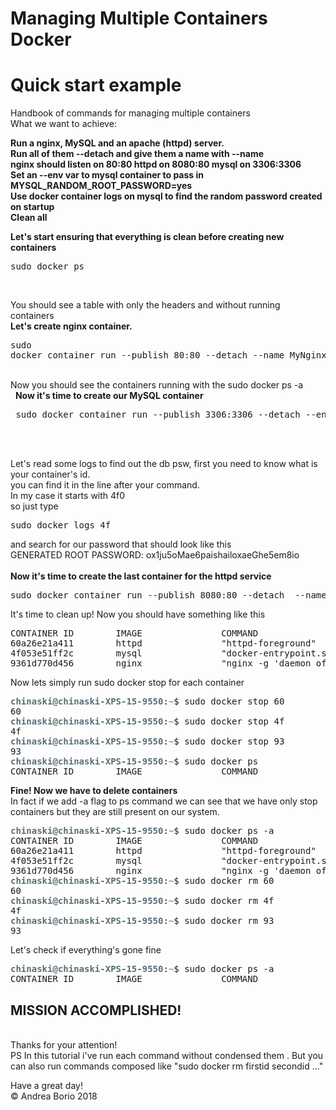 # Managing Multiple Containers Docker
# Quick start example
Handbook of commands for managing multiple containers <br/>
What we want to achieve:<br/>

<b>
  
 Run a nginx, MySQL and an apache (httpd) server. <br/>
 Run all of them  --detach and give them a name with --name <br/>
 nginx should listen on 80:80 httpd on 8080:80 mysql on 3306:3306 <br/>
 Set an --env var to mysql container to pass in MYSQL_RANDOM_ROOT_PASSWORD=yes <br/>
 Use docker container logs on mysql to find the random password created on startup <br/>
 Clean all <br/>
</b>

 <b>Let's start ensuring that everything is clean before creating new containers </b> <br/>
   <pre>sudo docker ps
</pre><br/>
You should see a table   with only the headers and without running containers <br/>
 <b>Let's create nginx container. </b> <br/>
    <pre>sudo docker container run --publish 80:80 --detach --name MyNginx nginx 
</pre> <br/>
Now you should see the containers running with the sudo docker ps -a <br/>
  <b> Now it's time to create our MySQL container </b> <br/>
<pre> sudo docker container run --publish 3306:3306 --detach --env MYSQL_RANDOM_ROOT_PASSWORD=&quot;yes&quot; --name MyMySQL mysql
</pre> <br/>
   <br/>
Let's read some logs to find out the db psw, first you need to know what is your container's id. <br/>
 you can find it in the line after your command. <br/>
In my case it starts with 4f0 <br/>
so just type <br/>
<pre>sudo docker logs 4f
</pre> 
and search for our password that  should look like this<br/>
GENERATED ROOT PASSWORD: ox1ju5oMae6paishailoxaeGhe5em8io<br/>
<br>
<b> Now it's time to create the last container for the httpd service </b>

<pre>sudo docker container run --publish 8080:80 --detach  --name Myhttpd  httpd
</pre>


It's time to clean up!
Now you should have something like this 
<pre>CONTAINER ID        IMAGE               COMMAND                  CREATED             STATUS              PORTS                               NAMES
60a26e21a411        httpd               &quot;httpd-foreground&quot;       29 minutes ago      Up 24 seconds       0.0.0.0:8080-&gt;80/tcp                Myhttpd
4f053e51ff2c        mysql               &quot;docker-entrypoint.s…&quot;   About an hour ago   Up 16 seconds       0.0.0.0:3306-&gt;3306/tcp, 33060/tcp   MyMySQL
9361d770d456        nginx               &quot;nginx -g &apos;daemon of…&quot;   About an hour ago   Up 3 seconds        0.0.0.0:80-&gt;80/tcp                  MyNginx
</pre>

Now lets simply run sudo docker stop for each container <br /> 
<pre><font color="#586E75"><b>chinaski@chinaski-XPS-15-9550</b></font>:<font color="#839496"><b>~</b></font>$ sudo docker stop 60
60
<font color="#586E75"><b>chinaski@chinaski-XPS-15-9550</b></font>:<font color="#839496"><b>~</b></font>$ sudo docker stop 4f
4f
<font color="#586E75"><b>chinaski@chinaski-XPS-15-9550</b></font>:<font color="#839496"><b>~</b></font>$ sudo docker stop 93
93
<font color="#586E75"><b>chinaski@chinaski-XPS-15-9550</b></font>:<font color="#839496"><b>~</b></font>$ sudo docker ps
CONTAINER ID        IMAGE               COMMAND             CREATED             STATUS              PORTS               NAMES
</pre>
<b> Fine! Now we have to delete containers </b> <br/>
In fact if we add -a flag to ps command we can see that we have only stop containers but they are still present on our system.
<pre><font color="#586E75"><b>chinaski@chinaski-XPS-15-9550</b></font>:<font color="#839496"><b>~</b></font>$ sudo docker ps -a
CONTAINER ID        IMAGE               COMMAND                  CREATED             STATUS                     PORTS               NAMES
60a26e21a411        httpd               &quot;httpd-foreground&quot;       38 minutes ago      Exited (0) 5 minutes ago                       Myhttpd
4f053e51ff2c        mysql               &quot;docker-entrypoint.s…&quot;   About an hour ago   Exited (0) 5 minutes ago                       MyMySQL
9361d770d456        nginx               &quot;nginx -g &apos;daemon of…&quot;   About an hour ago   Exited (0) 5 minutes ago                       MyNginx
<font color="#586E75"><b>chinaski@chinaski-XPS-15-9550</b></font>:<font color="#839496"><b>~</b></font>$ sudo docker rm 60
60
<font color="#586E75"><b>chinaski@chinaski-XPS-15-9550</b></font>:<font color="#839496"><b>~</b></font>$ sudo docker rm 4f
4f
<font color="#586E75"><b>chinaski@chinaski-XPS-15-9550</b></font>:<font color="#839496"><b>~</b></font>$ sudo docker rm 93
93
</pre>

Let's check if everything's gone fine
<pre><font color="#586E75"><b>chinaski@chinaski-XPS-15-9550</b></font>:<font color="#839496"><b>~</b></font>$ sudo docker ps -a
CONTAINER ID        IMAGE               COMMAND             CREATED             STATUS              PORTS               NAMES
</pre>

<h2> <b> MISSION ACCOMPLISHED! </b> </h2> <br/>
Thanks for your attention!<br/>
PS In this tutorial i've run each command without condensed them . But you can also run commands composed like "sudo docker rm firstid secondid ..." <br/>

Have a great day! <br/>
© Andrea Borio 2018
